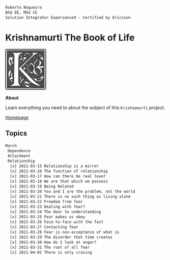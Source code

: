 ```
Roberto Nogueira  
BSd EE, MSd CE
Solution Integrator Experienced - Certified by Ericsson
```
# Krishnamurti The Book of Life

![coursera image](images/k.png)

**About**

Learn everything you need to about the subject of this `Krishnamurti` project.

[Homepage](https://jkrishnamurti.org)

## Topics
```
March
 Dependence
 Attachment
 Relationship
  [x] 2021-03-15 Relationship is a mirror
  [x] 2021-03-16 The function of relationship
  [x] 2021-03-17 How can there be real love?
  [x] 2021-03-18 We are that which we possess
  [x] 2021-03-19 Being Related 
  [x] 2021-03-20 You and I are the problem, not the world
  [x] 2021-03-21 There is no such thing as living alone 
  [x] 2021-03-22 Freedom from fear 
  [x] 2021-03-23 Dealing with fear?
  [x] 2021-03-24 The door to understanding
  [x] 2021-03-25 Fear makes us obey
  [x] 2021-03-26 Face-to-face with the fact
  [x] 2021-03-27 Contacting fear
  [x] 2021-03-28 Fear is non-acceptance of what is
  [x] 2021-03-29 The disorder that time creates
  [x] 2021-03-30 How do I look at anger?
  [x] 2021-03-31 The root of all fear
  [x] 2021-04-01 There is only craving
  ```
